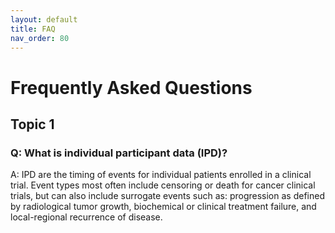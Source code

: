 ```yaml
---
layout: default
title: FAQ
nav_order: 80
---
```


# Frequently Asked Questions

## Topic 1

### Q: What is individual participant data (IPD)?

A: IPD are the timing of events for individual patients enrolled in a clinical trial. Event types most often include censoring or death for cancer clinical trials, but can also include surrogate events such as: progression as defined by radiological tumor growth, biochemical or clinical treatment failure, and local-regional recurrence of disease. 


